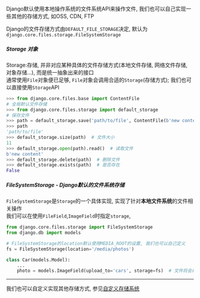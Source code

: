 Django默认使用本地操作系统的文件系统API来操作文件, 我们也可以自己实现一些其他的存储方式, 如OSS, CDN, FTP

Django的文件存储方式由`DEFAULT_FILE_STORAGE`决定, 默认为`django.core.files.storage.FileSystemStorage`

##### Storage 对象
Storage:存储, 并非对应某种具体的文件存储方式(本地文件存储, 网络文件存储, 对象存储...), 而是统一抽象出来的接口  
通常使用`File`对象便已足够, `File`对象会调用合适的`Storage`(存储方式); 我们也可以直接使用`Storage`API

```python
>>> from django.core.files.base import ContentFile
# 全局默认文件存储
>>> from django.core.files.storage import default_storage
# 保存文件
>>> path = default_storage.save('path/to/file', ContentFile(b'new content'))
>>> path
'path/to/file'
>>> default_storage.size(path)  # 文件大小
11
>>> default_storage.open(path).read()  # 读取文件
b'new content'
>>> default_storage.delete(path)  # 删除文件
>>> default_storage.exists(path)  # 是否存在
False
```

##### FileSystemStorage - Django默认的文件系统存储
`FileSystemStorage`是`Storage`的一个具体实现, 实现了针对**本地文件系统**的文件相关操作  
我们可以在使用`FileField`,`ImageField`时指定`storage`, 
```python
from django.core.files.storage import FileSystemStorage
from django.db import models

# FileSystemStorage的location默认使用MEDIA_ROOT的设置, 我们也可以自己定义
fs = FileSystemStorage(location='/media/photos')

class Car(models.Model):
    ...
    photo = models.ImageField(upload_to='cars', storage=fs)  # 文件将会存储至'/media/photos/cars'
```
---
我们也可以自定义实现其他存储方式, 参见[自定义存储系统](https://docs.djangoproject.com/en/3.0/howto/custom-file-storage/)
